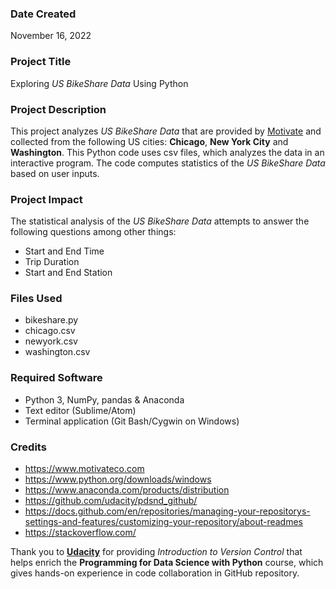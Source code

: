 ### Date Created
November 16, 2022

### Project Title
Exploring *US BikeShare Data* Using Python

### Project Description
This project analyzes *US BikeShare Data* that are provided by [Motivate](https://www.motivateco.com/) and collected from the following US cities: **Chicago**, **New York City** and **Washington**. This Python code uses csv files, which analyzes the data in an interactive program. The code computes statistics of the *US BikeShare Data* based on user inputs.

### Project Impact
The statistical analysis of the *US BikeShare Data* attempts to answer the following questions among other things:
- Start and End Time
- Trip Duration
- Start and End Station  

### Files Used
 - bikeshare.py
 - chicago.csv
 - newyork.csv
 - washington.csv

### Required Software
- Python 3, NumPy, pandas & Anaconda
- Text editor (Sublime/Atom)
- Terminal application (Git Bash/Cygwin on Windows)

### Credits
- https://www.motivateco.com
- https://www.python.org/downloads/windows
- https://www.anaconda.com/products/distribution
- https://github.com/udacity/pdsnd_github/
- https://docs.github.com/en/repositories/managing-your-repositorys-settings-and-features/customizing-your-repository/about-readmes
- https://stackoverflow.com/

Thank you to **[Udacity](https://www.udacity.com/)** for providing *Introduction to Version Control* that helps enrich the **Programming for Data Science with Python** course, which gives hands-on experience in code collaboration in GitHub repository.
